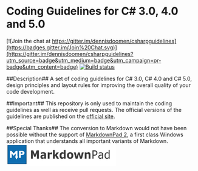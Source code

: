 Coding Guidelines for C# 3.0, 4.0 and 5.0
================

[![Join the chat at https://gitter.im/dennisdoomen/csharpguidelines](https://badges.gitter.im/Join%20Chat.svg)](https://gitter.im/dennisdoomen/csharpguidelines?utm_source=badge&utm_medium=badge&utm_campaign=pr-badge&utm_content=badge)
[![Build status](https://ci.appveyor.com/api/projects/status/abdiejvl9jp9h60l?svg=true)](https://ci.appveyor.com/project/dennisdoomen/csharpguidelines)

##Description##
A set of coding guidelines for C# 3.0, C# 4.0 and C# 5.0, design principles and layout rules for improving the overall quality of your code development. 

##Important##
This repository is only used to maintain the coding guidelines as well as receive pull requests. The official versions of the guidelines are published on the [official site](http://www.csharpcodingguidelines.com).

##Special Thanks##
The conversion to Markdown would not have been possible without the support of [MarkdownPad 2](http://markdownpad.com/), a first class Windows application that understands all important variants of Markdown.   
![MarkdownPad](./Resources/markdownpad2-weblogo.png)  
